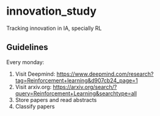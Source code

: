# innovation_study

Tracking innovation in IA, specially RL

## Guidelines

Every monday:

1. Visit Deepmind: https://www.deepmind.com/research?tag=Reinforcement+learning&d907cb24_page=1
2. Visit arxiv.org: https://arxiv.org/search/?query=Reinforcement+Learning&searchtype=all
3. Store papers and read abstracts
4. Classify papers

